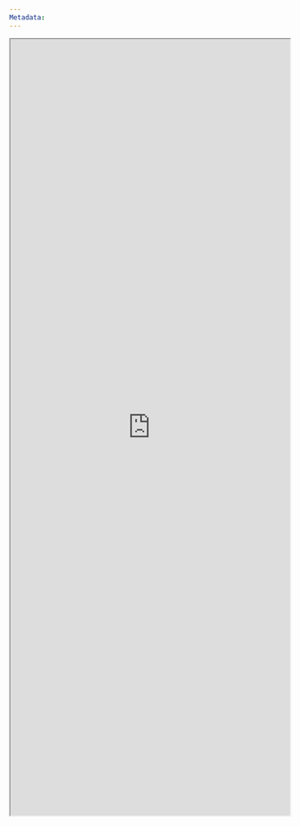 ```yaml
---
Metadata:
---
```



<iframe
    height = 1400
	width = 100%
    padding = 0 0
    margins = 0 0
    src="https://fastcharacter.com"></iframe>